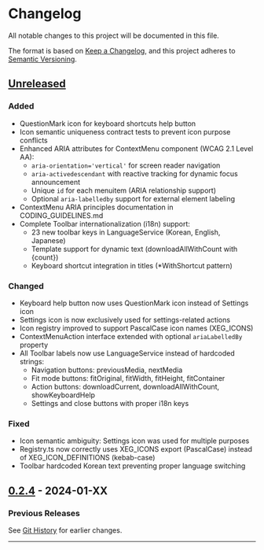 # Changelog

All notable changes to this project will be documented in this file.

The format is based on [Keep a Changelog](https://keepachangelog.com/en/1.0.0/),
and this project adheres to
[Semantic Versioning](https://semver.org/spec/v2.0.0.html).

## [Unreleased]

### Added

- QuestionMark icon for keyboard shortcuts help button
- Icon semantic uniqueness contract tests to prevent icon purpose conflicts
- Enhanced ARIA attributes for ContextMenu component (WCAG 2.1 Level AA):
  - `aria-orientation='vertical'` for screen reader navigation
  - `aria-activedescendant` with reactive tracking for dynamic focus
    announcement
  - Unique `id` for each menuitem (ARIA relationship support)
  - Optional `aria-labelledby` support for external element labeling
- ContextMenu ARIA principles documentation in CODING_GUIDELINES.md
- Complete Toolbar internationalization (i18n) support:
  - 23 new toolbar keys in LanguageService (Korean, English, Japanese)
  - Template support for dynamic text (downloadAllWithCount with {count})
  - Keyboard shortcut integration in titles (\*WithShortcut pattern)

### Changed

- Keyboard help button now uses QuestionMark icon instead of Settings icon
- Settings icon is now exclusively used for settings-related actions
- Icon registry improved to support PascalCase icon names (XEG_ICONS)
- ContextMenuAction interface extended with optional `ariaLabelledBy` property
- All Toolbar labels now use LanguageService instead of hardcoded strings:
  - Navigation buttons: previousMedia, nextMedia
  - Fit mode buttons: fitOriginal, fitWidth, fitHeight, fitContainer
  - Action buttons: downloadCurrent, downloadAllWithCount, showKeyboardHelp
  - Settings and close buttons with proper i18n keys

### Fixed

- Icon semantic ambiguity: Settings icon was used for multiple purposes
- Registry.ts now correctly uses XEG_ICONS export (PascalCase) instead of
  XEG_ICON_DEFINITIONS (kebab-case)
- Toolbar hardcoded Korean text preventing proper language switching

## [0.2.4] - 2024-01-XX

### Previous Releases

See
[Git History](https://github.com/unixzii/xcom-enhanced-gallery/commits/master)
for earlier changes.

---

[Unreleased]:
  https://github.com/unixzii/xcom-enhanced-gallery/compare/v0.2.4...HEAD
[0.2.4]: https://github.com/unixzii/xcom-enhanced-gallery/releases/tag/v0.2.4
